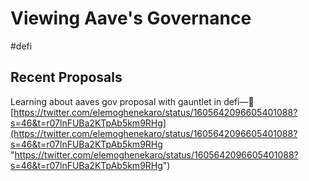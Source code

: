 # Viewing Aave's Governance
#defi 

## Recent Proposals
Learning about aaves gov proposal with gauntlet in defi—🏦 [https://twitter.com/elemoghenekaro/status/1605642096605401088?s=46&t=r07lnFUBa2KTpAb5km9RHg](https://twitter.com/elemoghenekaro/status/1605642096605401088?s=46&t=r07lnFUBa2KTpAb5km9RHg "https://twitter.com/elemoghenekaro/status/1605642096605401088?s=46&t=r07lnFUBa2KTpAb5km9RHg")
